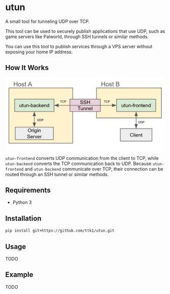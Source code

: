 # utun

A small tool for tunneling UDP over TCP.

This tool can be used to securely publish applications that use UDP, such as game servers like Palworld, through SSH tunnels or similar methods.

You can use this tool to publish services through a VPS server without exposing your home IP address.

## How It Works

![image](image.png)

`utun-frontend` converts UDP communication from the client to TCP, while `utun-backend` converts the TCP communication back to UDP.
Because `utun-frontend` and `utun-backend` communicate over TCP, their connection can be routed through an SSH tunnel or similar methods.

## Requirements

* Python 3

## Installation

```sh
pip install git+https://github.com/ttk1/utun.git
```

## Usage

TODO

## Example

TODO
